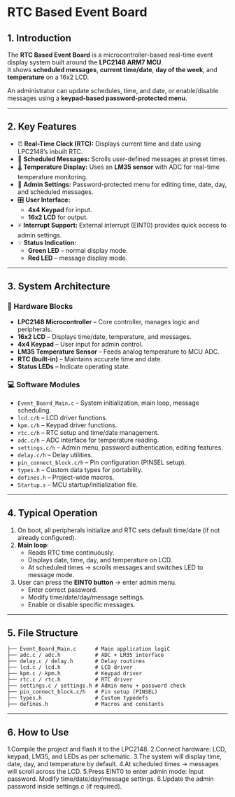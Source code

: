 # RTC Based Event Board

## 1. Introduction
The **RTC Based Event Board** is a microcontroller-based real-time event display system built around the **LPC2148 ARM7 MCU**.  
It shows **scheduled messages**, **current time/date**, **day of the week**, and **temperature** on a 16x2 LCD.  

An administrator can update schedules, time, and date, or enable/disable messages using a **keypad-based password-protected menu**.  

---

## 2. Key Features
- ⏰ **Real-Time Clock (RTC):** Displays current time and date using LPC2148’s inbuilt RTC.  
- 📝 **Scheduled Messages:** Scrolls user-defined messages at preset times.  
- 🌡️ **Temperature Display:** Uses an **LM35 sensor** with ADC for real-time temperature monitoring.  
- 🔐 **Admin Settings:** Password-protected menu for editing time, date, day, and scheduled messages.  
- 🎛️ **User Interface:**  
  - **4x4 Keypad** for input.  
  - **16x2 LCD** for output.  
- ⚡ **Interrupt Support:** External interrupt (EINT0) provides quick access to admin settings.  
- 💡 **Status Indication:**  
  - **Green LED** – normal display mode.  
  - **Red LED** – message display mode.  

---

## 3. System Architecture  

### 🔧 Hardware Blocks
- **LPC2148 Microcontroller** – Core controller, manages logic and peripherals.  
- **16x2 LCD** – Displays time/date, temperature, and messages.  
- **4x4 Keypad** – User input for admin control.  
- **LM35 Temperature Sensor** – Feeds analog temperature to MCU ADC.  
- **RTC (built-in)** – Maintains accurate time and date.  
- **Status LEDs** – Indicate operating state.  

### 💻 Software Modules
- `Event_Board_Main.c` – System initialization, main loop, message scheduling.  
- `lcd.c/h` – LCD driver functions.  
- `kpm.c/h` – Keypad driver functions.  
- `rtc.c/h` – RTC setup and time/date management.  
- `adc.c/h` – ADC interface for temperature reading.  
- `settings.c/h` – Admin menu, password authentication, editing features.  
- `delay.c/h` – Delay utilities.  
- `pin_connect_block.c/h` – Pin configuration (PINSEL setup).  
- `types.h` – Custom data types for portability.  
- `defines.h` – Project-wide macros.  
- `Startup.s` – MCU startup/initialization file.  

---

## 4. Typical Operation
1. On boot, all peripherals initialize and RTC sets default time/date (if not already configured).  
2. **Main loop**:  
   - Reads RTC time continuously.  
   - Displays date, time, day, and temperature on LCD.  
   - At scheduled times → scrolls messages and switches LED to message mode.  
3. User can press the **EINT0 button** → enter admin menu.  
   - Enter correct password.  
   - Modify time/date/day/message settings.  
   - Enable or disable specific messages.  

---

## 5. File Structure
    ├── Event_Board_Main.c      # Main application logiC
    ├── adc.c / adc.h           # ADC + LM35 interface
    ├── delay.c / delay.h       # Delay routines
    ├── lcd.c / lcd.h           # LCD driver
    ├── kpm.c / kpm.h           # Keypad driver
    ├── rtc.c / rtc.h           # RTC driver
    ├── settings.c / settings.h # Admin menu + password check
    ├── pin_connect_block.c/h   # Pin setup (PINSEL)
    ├── types.h                 # Custom typedefs
    ├── defines.h               # Macros and constants

---
## 6. How to Use
1.Compile the project and flash it to the LPC2148.
2.Connect hardware: LCD, keypad, LM35, and LEDs as per schematic.
3.The system will display time, date, day, and temperature by default.
4.At scheduled times → messages will scroll across the LCD.
5.Press EINT0 to enter admin mode:
  Input password.
  Modify time/date/day/message settings.
  6.Update the admin password inside settings.c (if required).
